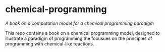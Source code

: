 # chemical-programming

*A book on a computation model for a chemical programming paradigm*

This repo contains a book on a chemical programming model, designed to illustrate a paradigm of programming the focusues on the principles of programming with chemical-like reactions.
